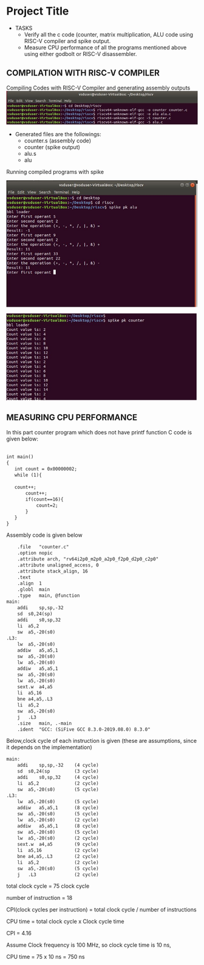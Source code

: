# Project Title

- TASKS
    - Verify all the c code (counter, matrix multiplication, ALU code using RISC-V compiler and spike output.
    - Measure CPU performance of all the programs mentioned above using either godbolt or RISC-V disassembler. 

## COMPILATION WITH RISC-V COMPILER

Compiling Codes with RISC-V Compiler and generating assembly outputs
 ![Compiling Codes with RISC-V Compiler](task1.JPG)

- Generated files are the followings:
    - counter.s (assembly code)
    - counter   (spike output)
    - alu.s 
    - alu 

Running compiled programs with spike

 ![1](spike_alu.JPG)


 ![2](spike_counter.JPG)
 
 
 ## MEASURING CPU PERFORMANCE
 In this part counter program which does not have printf function
 C code is given below:
 ```
 
int main()
{
	int count = 0x00000002;
	while (1){
	
	count++;
        count++;
        if(count==16){
            count=2;
        }
	}
}

```
 Assembly code is given below
```
 	.file	"counter.c"
	.option nopic
	.attribute arch, "rv64i2p0_m2p0_a2p0_f2p0_d2p0_c2p0"
	.attribute unaligned_access, 0
	.attribute stack_align, 16
	.text
	.align	1
	.globl	main
	.type	main, @function
main:
	addi	sp,sp,-32
	sd	s0,24(sp)
	addi	s0,sp,32
	li	a5,2
	sw	a5,-20(s0)
.L3:
	lw	a5,-20(s0)
	addiw	a5,a5,1
	sw	a5,-20(s0)
	lw	a5,-20(s0)
	addiw	a5,a5,1
	sw	a5,-20(s0)
	lw	a5,-20(s0)
	sext.w	a4,a5
	li	a5,16
	bne	a4,a5,.L3
	li	a5,2
	sw	a5,-20(s0)
	j	.L3
	.size	main, .-main
	.ident	"GCC: (SiFive GCC 8.3.0-2019.08.0) 8.3.0"

```
Below,clock cycle of each instruction is given (these are assumptions, since it depends on the implementation)
```
main:
	addi	sp,sp,-32    (4 cycle)
	sd	s0,24(sp	     (3 cycle)
	addi	s0,sp,32     (4 cycle)
	li	a5,2			 (2 cycle)
	sw	a5,-20(s0)       (5 cycle)
.L3:
	lw	a5,-20(s0)		 (5 cycle)
	addiw	a5,a5,1		 (8 cycle)
	sw	a5,-20(s0)	     (5 cycle)
	lw	a5,-20(s0)       (2 cycle)
	addiw	a5,a5,1		 (8 cycle)
	sw	a5,-20(s0)		 (5 cycle)
	lw	a5,-20(s0)		 (2 cycle)
	sext.w	a4,a5		 (9 cycle)
	li	a5,16			 (2 cycle)
	bne	a4,a5,.L3        (2 cycle)
	li	a5,2			 (2 cycle)
	sw	a5,-20(s0)		 (5 cycle)
	j	.L3			     (2 cycle)
```
total clock cycle = 75 clock cycle

number of instruction = 18 

CPI(clock cycles per instruction) = total clock cycle / number of instructions

CPU time = total clock cycle x Clock cycle time

CPI = 4.16

Assume Clock frequency is 100 MHz, so clock cycle time is 10 ns,

CPU time = 75 x 10 ns = 750 ns

 
 
